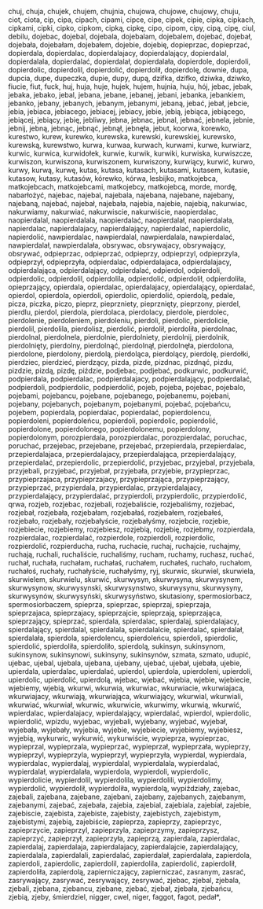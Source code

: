 chuj, chuja, chujek, chujem, chujnia, chujowa, chujowe, chujowy, chuju, ciot, ciota, cip, cipa, cipach, cipami, cipce, cipe, cipek, cipie, cipka, cipkach, cipkami, cipki, cipko, cipkom, cipką, cipkę, cipo, cipom, cipy, cipą, cipę, ciul, debilu, dojebac, dojebal, dojebala, dojebalam, dojebalem, dojebać, dojebał, dojebała, dojebałam, dojebałem, dojebie, dojebię, dopieprzac, dopieprzać, dopierdala, dopierdalac, dopierdalajacy, dopierdalający, dopierdalal, dopierdalala, dopierdalać, dopierdalał, dopierdalała, dopierdole, dopierdoli, dopierdolic, dopierdolil, dopierdolić, dopierdolił, dopierdolę, downie, dupa, dupcia, dupe, dupeczka, dupie, dupy, dupą, dzifka, dzifko, dziwka, dziwko, fiucie, fiut, fuck, huj, huja, huje, hujek, hujem, hujnia, huju, hój, jebac, jebak, jebaka, jebako, jebal, jebana, jebane, jebanej, jebani, jebanka, jebankiem, jebanko, jebany, jebanych, jebanym, jebanymi, jebaną, jebać, jebał, jebcie, jebia, jebiaca, jebiacego, jebiacej, jebiacy, jebie, jebią, jebiąca, jebiącego, jebiącej, jebiący, jebię, jebliwy, jebna, jebnac, jebnal, jebnać, jebnela, jebnie, jebnij, jebną, jebnąc, jebnąć, jebnął, jebnęła, jebut, koorwa, korewko, kurestwo, kurew, kurewko, kurewska, kurewski, kurewskiej, kurewsko, kurewską, kurewstwo, kurwa, kurwaa, kurwach, kurwami, kurwe, kurwiarz, kurwic, kurwica, kurwidołek, kurwie, kurwik, kurwiki, kurwiska, kurwiszcze, kurwiszon, kurwiszona, kurwiszonem, kurwiszony, kurwiący, kurwić, kurwo, kurwy, kurwą, kurwę, kutas, kutasa, kutasach, kutasami, kutasem, kutasie, kutasow, kutasy, kutasów, kórewko, kórwa, lesbijko, matkojebca, matkojebcach, matkojebcami, matkojebcy, matkojebcą, morde, mordę, nabarłożyć, najebac, najebal, najebala, najebana, najebane, najebany, najebaną, najebać, najebał, najebała, najebia, najebie, najebią, nakurwiac, nakurwiamy, nakurwiać, nakurwiscie, nakurwiście, naopierdalac, naopierdalal, naopierdalala, naopierdalać, naopierdalał, naopierdalała, napierdalac, napierdalajacy, napierdalający, napierdalać, napierdolic, napierdolić, nawpierdalac, nawpierdalal, nawpierdalala, nawpierdalać, nawpierdalał, nawpierdalała, obsrywac, obsrywajacy, obsrywający, obsrywać, odpieprzac, odpieprzać, odpieprzy, odpieprzyl, odpieprzyla, odpieprzył, odpieprzyła, odpierdalac, odpierdalajaca, odpierdalajacy, odpierdalająca, odpierdalający, odpierdalać, odpierdol, odpierdoli, odpierdolic, odpierdolil, odpierdolila, odpierdolić, odpierdolił, odpierdoliła, opieprzający, opierdala, opierdalac, opierdalajacy, opierdalający, opierdalać, opierdol, opierdola, opierdoli, opierdolic, opierdolić, opierdolą, pedale, picza, piczka, piczo, pieprz, pieprzniety, pieprznięty, pieprzony, pierdel, pierdlu, pierdol, pierdola, pierdolaca, pierdolacy, pierdole, pierdolec, pierdolenie, pierdoleniem, pierdoleniu, pierdoli, pierdolic, pierdolicie, pierdolil, pierdolila, pierdolisz, pierdolić, pierdolił, pierdoliła, pierdolnac, pierdolnal, pierdolnela, pierdolnie, pierdolniety, pierdolnij, pierdolnik, pierdolnięty, pierdolny, pierdolnąć, pierdolnął, pierdolnęła, pierdolona, pierdolone, pierdolony, pierdolą, pierdoląca, pierdolący, pierdolę, pierdołki, pierdziec, pierdzieć, pierdzący, pizda, pizde, pizdnac, pizdnąć, pizdu, pizdzie, pizdą, pizdę, piździe, podjebac, podjebać, podkurwic, podkurwić, podpierdala, podpierdalac, podpierdalajacy, podpierdalający, podpierdalać, podpierdoli, podpierdolic, podpierdolić, pojeb, pojeba, pojebac, pojebalo, pojebami, pojebancu, pojebane, pojebanego, pojebanemu, pojebani, pojebany, pojebanych, pojebanym, pojebanymi, pojebać, pojebańcu, pojebem, popierdala, popierdalac, popierdalać, popierdolencu, popierdoleni, popierdoleńcu, popierdoli, popierdolic, popierdolić, popierdolone, popierdolonego, popierdolonemu, popierdolony, popierdolonym, porozpierdala, porozpierdalac, porozpierdalać, poruchac, poruchać, przejebac, przejebane, przejebać, przepierdala, przepierdalac, przepierdalajaca, przepierdalajacy, przepierdalająca, przepierdalający, przepierdalać, przepierdolic, przepierdolić, przyjebac, przyjebal, przyjebala, przyjebali, przyjebać, przyjebał, przyjebała, przyjebie, przypieprzac, przypieprzajaca, przypieprzajacy, przypieprzająca, przypieprzający, przypieprzać, przypierdala, przypierdalac, przypierdalajacy, przypierdalający, przypierdalać, przypierdoli, przypierdolic, przypierdolić, qrwa, rozjeb, rozjebac, rozjebali, rozjebaliście, rozjebaliśmy, rozjebać, rozjebał, rozjebała, rozjebałam, rozjebałaś, rozjebałem, rozjebałeś, rozjebało, rozjebały, rozjebałyście, rozjebałyśmy, rozjebcie, rozjebie, rozjebiecie, rozjebiemy, rozjebiesz, rozjebią, rozjebię, rozjebmy, rozpierdala, rozpierdalac, rozpierdalać, rozpierdole, rozpierdoli, rozpierdolic, rozpierdolić, rozpierducha, rucha, ruchacie, ruchaj, ruchajcie, ruchajmy, ruchają, ruchali, ruchaliście, ruchaliśmy, rucham, ruchamy, ruchasz, ruchać, ruchał, ruchała, ruchałam, ruchałaś, ruchałem, ruchałeś, ruchało, ruchałom, ruchałoś, ruchały, ruchałyście, ruchałyśmy, ryj, skurwic, skurwiel, skurwiela, skurwielem, skurwielu, skurwić, skurwysyn, skurwysyna, skurwysynem, skurwysynow, skurwysynski, skurwysynstwo, skurwysynu, skurwysyny, skurwysynów, skurwysyński, skurwysyństwo, skutasiony, spermosiorbacz, spermosiorbaczem, spieprza, spieprzac, spieprzaj, spieprzaja, spieprzajaca, spieprzajacy, spieprzajcie, spieprzają, spieprzająca, spieprzający, spieprzać, spierdala, spierdalac, spierdalaj, spierdalajacy, spierdalający, spierdalal, spierdalala, spierdalalcie, spierdalać, spierdalał, spierdalała, spierdola, spierdolencu, spierdoleńcu, spierdoli, spierdolic, spierdolić, spierdoliła, spierdoliło, spierdolą, sukinsyn, sukinsynom, sukinsynow, sukinsynowi, sukinsyny, sukinsynów, szmata, szmato, udupić, ujebac, ujebal, ujebala, ujebana, ujebany, ujebać, ujebał, ujebała, ujebie, upierdala, upierdalac, upierdalać, upierdol, upierdola, upierdoleni, upierdoli, upierdolic, upierdolić, upierdolą, wjebac, wjebać, wjebia, wjebie, wjebiecie, wjebiemy, wjebią, wkurwi, wkurwia, wkurwiac, wkurwiacie, wkurwiajaca, wkurwiajacy, wkurwiają, wkurwiająca, wkurwiający, wkurwial, wkurwiali, wkurwiać, wkurwiał, wkurwic, wkurwicie, wkurwimy, wkurwią, wkurwić, wpierdalac, wpierdalajacy, wpierdalający, wpierdalać, wpierdol, wpierdolic, wpierdolić, wpizdu, wyjebac, wyjebali, wyjebany, wyjebać, wyjebał, wyjebała, wyjebały, wyjebia, wyjebie, wyjebiecie, wyjebiemy, wyjebiesz, wyjebią, wykurwic, wykurwić, wykurwiście, wypieprza, wypieprzac, wypieprzal, wypieprzala, wypieprzać, wypieprzał, wypieprzała, wypieprzy, wypieprzyl, wypieprzyla, wypieprzył, wypieprzyła, wypierdal, wypierdala, wypierdalac, wypierdalaj, wypierdalal, wypierdalala, wypierdalać, wypierdalał, wypierdalała, wypierdola, wypierdoli, wypierdolic, wypierdolicie, wypierdolil, wypierdolila, wypierdolili, wypierdolimy, wypierdolić, wypierdolił, wypierdoliła, wypierdolą, wypiździały, zajebac, zajebali, zajebana, zajebane, zajebani, zajebany, zajebanych, zajebanym, zajebanymi, zajebać, zajebała, zajebia, zajebial, zajebiala, zajebiał, zajebie, zajebiscie, zajebista, zajebiste, zajebisty, zajebistych, zajebistym, zajebistymi, zajebią, zajebiście, zapieprza, zapieprzy, zapieprzyc, zapieprzycie, zapieprzyl, zapieprzyla, zapieprzymy, zapieprzysz, zapieprzyć, zapieprzył, zapieprzyła, zapieprzą, zapierdala, zapierdalac, zapierdalaj, zapierdalaja, zapierdalajacy, zapierdalajcie, zapierdalający, zapierdalala, zapierdalali, zapierdalać, zapierdalał, zapierdalała, zapierdola, zapierdoli, zapierdolic, zapierdolil, zapierdolila, zapierdolić, zapierdolił, zapierdoliła, zapierdolą, zapierniczający, zapierniczać, zasranym, zasrać, zasrywający, zasrywać, zesrywający, zesrywać, zjebac, zjebal, zjebala, zjebali, zjebana, zjebancu, zjebane, zjebać, zjebał, zjebała, zjebańcu, zjebią, zjeby, śmierdziel, nigger, cwel, niger, faggot, fagot, pedał*, 
